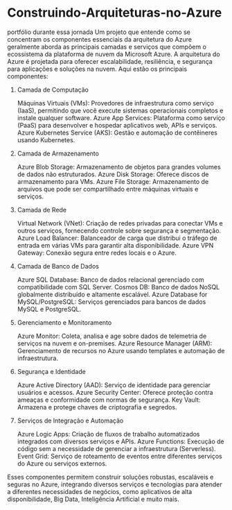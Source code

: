 # Construindo-Arquiteturas-no-Azure
 portfólio durante essa jornada
Um projeto que entende como se concentram os componentes essenciais da arquitetura do Azure geralmente aborda as principais camadas e serviços que compõem o ecossistema da plataforma de nuvem da Microsoft Azure. A arquitetura do Azure é projetada para oferecer escalabilidade, resiliência, e segurança para aplicações e soluções na nuvem. Aqui estão os principais componentes:
1. Camada de Computação

    Máquinas Virtuais (VMs): Provedores de infraestrutura como serviço (IaaS), permitindo que você execute sistemas operacionais completos e instale qualquer software.
    Azure App Services: Plataforma como serviço (PaaS) para desenvolver e hospedar aplicativos web, APIs e serviços.
    Azure Kubernetes Service (AKS): Gestão e automação de contêineres usando Kubernetes.

2. Camada de Armazenamento

    Azure Blob Storage: Armazenamento de objetos para grandes volumes de dados não estruturados.
    Azure Disk Storage: Oferece discos de armazenamento para VMs.
    Azure File Storage: Armazenamento de arquivos que pode ser compartilhado entre máquinas virtuais e serviços.

3. Camada de Rede

    Virtual Network (VNet): Criação de redes privadas para conectar VMs e outros serviços, fornecendo controle sobre segurança e segmentação.
    Azure Load Balancer: Balanceador de carga que distribui o tráfego de entrada em várias VMs para garantir alta disponibilidade.
    Azure VPN Gateway: Conexão segura entre redes locais e o Azure.

4. Camada de Banco de Dados

    Azure SQL Database: Banco de dados relacional gerenciado com compatibilidade com SQL Server.
    Cosmos DB: Banco de dados NoSQL globalmente distribuído e altamente escalável.
    Azure Database for MySQL/PostgreSQL: Serviços gerenciados para bancos de dados MySQL e PostgreSQL.

5. Gerenciamento e Monitoramento

    Azure Monitor: Coleta, analisa e age sobre dados de telemetria de serviços na nuvem e on-premises.
    Azure Resource Manager (ARM): Gerenciamento de recursos no Azure usando templates e automação de infraestrutura.

6. Segurança e Identidade

    Azure Active Directory (AAD): Serviço de identidade para gerenciar usuários e acessos.
    Azure Security Center: Oferece proteção contra ameaças e conformidade com normas de segurança.
    Key Vault: Armazena e protege chaves de criptografia e segredos.

7. Serviços de Integração e Automação

    Azure Logic Apps: Criação de fluxos de trabalho automatizados integrados com diversos serviços e APIs.
    Azure Functions: Execução de código sem a necessidade de gerenciar a infraestrutura (Serverless).
    Event Grid: Serviço de roteamento de eventos entre diferentes serviços do Azure ou serviços externos.

Esses componentes permitem construir soluções robustas, escaláveis e seguras no Azure, integrando diversos serviços e tecnologias para atender a diferentes necessidades de negócios, como aplicativos de alta disponibilidade, Big Data, Inteligência Artificial e muito mais. 

